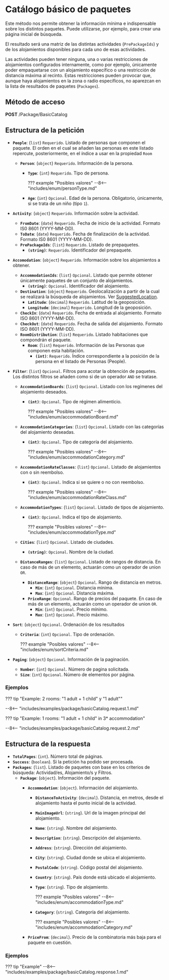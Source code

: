 # Catálogo básico de paquetes

Este método nos permite obtener la información mínima e indispensable sobre los distintos paquetes. Puede utilizarse, por ejemplo, para crear una página inicial de búsqueda.

El resultado será una matriz de las distintas actividades (``PrePackageIds``) y de los alojamientos disponibles para cada uno de esas actividades. 

Las actividades pueden tener ninguna, una o varias restricciones de alojamientos configurados internamente, como por ejemplo, únicamente poder empaquetarse con un alojamiento específico o una restricción de distancia máxima al recinto. Estas restricciones pueden provocar que, aunque haya alojamientos en la zona o radio específicos, no aparezcan en la lista de resultados de paquetes (``Packages``).

## Método de acceso

**POST** /Package/BasicCatalog

## Estructura de la petición

- **``People``**: (``list``) ``Requerido``. Listado de personas que componen el paquete. El orden en el cual se añaden las personas en este listado repercute, posteriormente, en el índice a usar en la propiedad ``Room`` 
    - **``Person``**: (``object``) ``Requerido``. Información de la persona.
        - **``Type``**: (``int``) ``Requerido``. Tipo de persona.

            ??? example "Posibles valores"
                --8<-- "includes/enum/personType.md"

        - **``Age``**: (``int``) ``Opcional``. Edad de la persona. Obligatorio, únicamente, si se trata de un niño (tipo ``1``).

- **``Activity``**: (``object``) ``Requerido``. Información sobre la actividad.
    - **``FromDate``**: (``date``) ``Requerido``. Fecha de inicio de la actividad. Formato IS0 8601 (YYYY-MM-DD).
    - **``ToDate``**: (``date``) ``Requerido``. Fecha de finalización de la actividad. Formato IS0 8601 (YYYY-MM-DD).
    - **``PrePackageIds``**: (``list``) ``Requerido``. Listado de prepaquetes.
        - **``(string)``**: ``Requerido``. Identificador del prepaquete.

- **``Accomodation``**: (``object``) ``Requerido``. Información sobre los alojamientos a obtener.
    - **``AccommodationIds``**: (``list``) ``Opcional``. Listado que permite obtener únicamente paquetes de un conjunto de alojamientos.
        - **``(string)``**:  ``Opcional``. Identificador del alojamiento.
    - **``Destination``**: (``object``) ``Requerido``. Geolocalización a partir de la cual se realizará la búsqueda de alojamientos. Ver [SuggestedLocation](/experthubApiDocs/es/docs/package/prePackage/#estructura-de-la-respuesta).
        - **``Latitude``**: (``decimal``) ``Requerido``. Latitud de la geoposición.
        - **``Longitude``**: (``decimal``) ``Requerido``. Longitud de la geoposición.
    - **``CheckIn``**: (``date``) ``Requerido``. Fecha de entrada al alojamiento. Formato ISO 8601 (YYYY-MM-DD).
    - **``CheckOut``**: (``date``) ``Requerido``. Fecha de salida del alojamiento. Formato ISO 8601 (YYYY-MM-DD).
    - **``RoomDistribution``**: (``list``) ``Requerido``. Listado habitaciones que compondrán el paquete.
        - **``Room``**: (``list``) ``Requerido``. Información de las Personas que componen esta habitación.
            - **``(int)``**: ``Requerido``. Índice correspondiente a la posición de la persona en el listado de Personas (People).
- **``Filter``**: (``list``) ``Opcional``. Filtros para acotar la obtención de paquetes. Los distintos filtros se añaden como si de un operador ``AND`` se tratase.
    - **``AccommodationBoards``**: (``list``) ``Opcional``. Listado con los regímenes del alojamiento deseados.
        - **``(int)``**: ``Opcional``. Tipo de régimen alimenticio.

            ??? example "Posibles valores"
                --8<-- "includes/enum/accommodationBoard.md"

    - **``AccommodationCategories``**: (``list``) ``Opcional``. Listado con las categorías del alojamiento deseadas.
        - **``(int)``**: ``Opcional``. Tipo de categoría del alojamiento.

            ??? example "Posibles valores"
                --8<-- "includes/enum/accommodationCategory.md"

    - **``AccommodationRateClasses``**: (``list``) ``Opcional``. Listado de alojamientos con o sin reembolso.
        - **``(int)``**: ``Opcional``. Indica si se quiere o no con reembolso.

            ??? example "Posibles valores"
                --8<-- "includes/enum/accommodationRateClass.md"

    - **``AccommodationTypes``**: (``list``) ``Opcional``. Listado de tipos de alojamiento.
        - **``(int)``**: ``Opcional``. Indica el tipo de alojamiento.
          
            ??? example "Posibles valores"
                --8<-- "includes/enum/accommodationType.md"

    - **``Cities``**: (``list``) ``Opcional``. Listado de ciudades.
        - **``(string)``**: ``Opcional``. Nombre de la ciudad.
    - **``DistanceRanges``**: (``list``) ``Opcional``. Listado de rangos de distancia. En caso de más de un elemento, actuarán como un operador de union ``OR``.
        - **``DistanceRange``**: (``object``) ``Opcional``. Rango de distancia en metros.
            - **``Min``**: (``int``) ``Opcional``. Distancia mínima.
            - **``Max``**: (``int``) ``Opcional``. Distancia máxima.
        - **``PriceRange``**: ``Opcional``. Rango de precios del paquete. En caso de más de un elemento, actuarán como un operador de union ``OR``.
            - **``Min``**: (``int``) ``Opcional``. Precio mínimo.
            - **``Max``**: (``int``) ``Opcional``. Precio máximo.
- **``Sort``**: (``object``) ``Opcional``. Ordenación de los resultados
    - **``Criteria``**: (``int``) ``Opcional``. Tipo de ordenación.

        ??? example "Posibles valores"
            --8<-- "includes/enum/sortCriteria.md"

- **``Paging``**: (``object``) ``Opcional``. Información de la paginación.
    - **``Number``**: (``int``) ``Opcional``. Número de pagina solicitada.
    - **``Size``**: (``int``) ``Opcional``. Número de elementos por página.

### Ejemplos

??? tip "Example: 2 rooms: "1 adult + 1 child" y "1 adult""

--8<-- "includes/examples/package/basicCatalog.request.1.md"

??? tip "Example: 1 rooms: "1 adult + 1 child" in 3* accommodation"

--8<-- "includes/examples/package/basicCatalog.request.2.md"

## Estructura de la respuesta

- **``TotalPages``**: (``int``). Número total de páginas.
- **``Success``**: (``boolean``). Si la petición ha podido ser procesada.
- **``Packages``**: (``list``). Listado de paquetes con base en los criterios de búsqueda: Actividad/es, Alojamiento/s y Filtros.
    - **``Package``**: (``object``). Información del paquete.
        - **``Accommodation``**: (``object``). Información del alojamiento.
            - **``DistanceToActivity``**: (``decimal``). Distancia, en metros, desde el alojamiento hasta el punto inicial de la actividad.
            - **``MainImageUrl``**: (``string``). Url de la imagen principal del alojamiento.
            - **``Name``**: (``string``). Nombre del alojamiento.
            - **``Description``**: (``string``). Descripción del alojamiento.
            - **``Address``**: (``string``). Dirección del alojamiento.
            - **``City``**: (``string``). Ciudad donde se ubica el alojamiento.
            - **``PostalCode``**: (``string``). Código postal del alojamiento.
            - **``Country``**: (``string``). País donde está ubicado el alojamiento.
            - **``Type``**: (``string``). Tipo de alojamiento.

                ??? example "Posibles valores"
                    --8<-- "includes/enum/accommodationType.md"

            - **``Category``**: (``string``). Categoría del alojamiento.

                ??? example "Posibles valores"
                    --8<-- "includes/enum/accommodationCategory.md"

        - **``PriceFrom``**: (``decimal``). Precio de la combinatoria más baja para el paquete en cuestión.

### Ejemplos

??? tip "Example"
    --8<-- "includes/examples/package/basicCatalog.response.1.md"